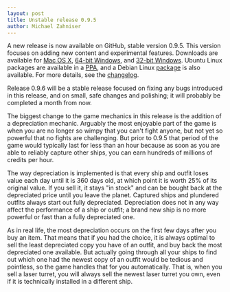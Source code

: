 ```yaml
---
layout: post
title: Unstable release 0.9.5
author: Michael Zahniser
---
```

A new release is now available on GitHub, stable version 0.9.5. This version focuses on adding new content and experimental features. Downloads are available for [Mac OS X](https://github.com/endless-sky/endless-sky/releases/download/v0.9.5/endless-sky-macosx-0.9.5.dmg), [64-bit Windows](https://github.com/endless-sky/endless-sky/releases/download/v0.9.5/endless-sky-win64-0.9.5.zip), and [32-bit Windows](https://github.com/endless-sky/endless-sky/releases/download/v0.9.5/endless-sky-win32-0.9.5.zip). Ubuntu Linux packages are available in a [PPA](https://launchpad.net/~mzahniser/+archive/ubuntu/endless-sky), and a Debian Linux [package](https://mentors.debian.net/package/endless-sky) is also available. For more details, see the [changelog](https://github.com/endless-sky/endless-sky/blob/master/changelog).

Release 0.9.6 will be a stable release focused on fixing any bugs introduced in this release, and on small, safe changes and polishing; it will probably be completed a month from now.

The biggest change to the game mechanics in this release is the addition of a depreciation mechanic. Arguably the most enjoyable part of the game is when you are no longer so wimpy that you can't fight anyone, but not yet so powerful that no fights are challenging. But prior to 0.9.5 that period of the game would typically last for less than an hour because as soon as you are able to reliably capture other ships, you can earn hundreds of millions of credits per hour.

The way depreciation is implemented is that every ship and outfit loses value each day until it is 360 days old, at which point it is worth 25% of its original value. If you sell it, it stays "in stock" and can be bought back at the depreciated price until you leave the planet. Captured ships and plundered outfits always start out fully depreciated. Depreciation does not in any way affect the performance of a ship or outfit; a brand new ship is no more powerful or fast than a fully depreciated one.

As in real life, the most depreciation occurs on the first few days after you buy an item. That means that if you had the choice, it is always optimal to sell the least depreciated copy you have of an outfit, and buy back the most depreciated one available. But actually going through all your ships to find out which one had the newest copy of an outfit would be tedious and pointless, so the game handles that for you automatically. That is, when you sell a laser turret, you will always sell the newest laser turret you own, even if it is technically installed in a different ship.
